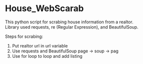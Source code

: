 # House_WebScarab

This python script for scrabing house information from a realtor. \
Library used requests, re (Regular Expression), and BeautifulSoup.


Steps for scrabing:

1) Put realtor url in url variable 
2) Use requests and BeautifulSoup page -> soup -> pag
3) Use for loop to loop and add listing 

